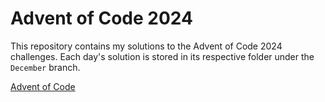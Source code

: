 # Advent of Code 2024

This repository contains my solutions to the Advent of Code 2024 challenges. Each day's solution is stored in its respective folder under the `December` branch.

[Advent of Code](https://adventofcode.com/)

